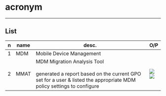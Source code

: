 # acronym

---

## List
|n|name|desc.|O/P|
|-|-------|-----|----|
|1|MDM|Mobile Device Management|
|2|MMAT|MDM Migration Analysis Tool<br/><br/>generated a report based on the current GPO set for a user & listed the appropriate MDM policy settings to configure|<img src="https://i.imgur.com/xDeHeT6.png"><img src="https://i.imgur.com/nWOK2iI.png">|

